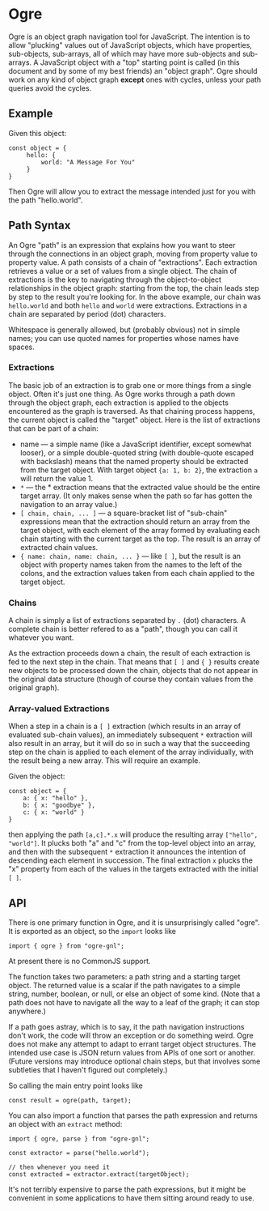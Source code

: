 # Ogre

Ogre is an object graph navigation tool for JavaScript. The intention is to allow "plucking" values out of JavaScript objects, which have properties, sub-objects, sub-arrays, all of which may have more sub-objects and sub-arrays. A JavaScript object with a "top" starting point is called (in this document and by some of my best friends) an "object graph". Ogre should work on any kind of object graph **except** ones with cycles, unless your path queries avoid the cycles.

## Example

Given this object:

    const object = {
         hello: {
             world: "A Message For You"
         }
    }

Then Ogre will allow you to extract the message intended just for you with the path "hello.world".

## Path Syntax

An Ogre "path" is an expression that explains how you want to steer through the connections in an object graph, moving from property value to property value. A path consists of a chain of "extractions". Each extraction retrieves a value or a set of values from a single object. The chain of extractions is the key to navigating through the object-to-object relationships in the object graph: starting from the top, the chain leads step by step to the result you're looking for. In the above example, our chain was `hello.world` and both `hello` and `world` were extractions. Extractions in a chain are separated by period (dot) characters.

Whitespace is generally allowed, but (probably obvious) not in simple names; you can use quoted names for properties whose names have spaces.

### Extractions

The basic job of an extraction is to grab one or more things from a single object. Often it's just one thing. As Ogre works through a path down through the object graph, each extraction is applied to the objects encountered as the graph is traversed. As that chaining process happens, the current object is called the "target" object. Here is the list of extractions that can be part of a chain:

 * name — a simple name (like a JavaScript identifier, except somewhat looser), or a simple double-quoted string (with double-quote escaped with backslash) means that the named property should be extracted from the target object. With target object `{a: 1, b: 2}`, the extraction `a` will return the value 1.
 * `*` — the * extraction means that the extracted value should be the entire target array. (It only makes sense when the path so far has gotten the navigation to an array value.)
 * `[ chain, chain, ... ]` — a square-bracket list of "sub-chain" expressions mean that the extraction should return an array from the target object, with each element of the array formed by evaluating each chain starting with the current target as the top. The result is an array of extracted chain values.
 * `{ name: chain, name: chain, ... }` — like `[ ]`, but the result is an object with property names taken from the names to the left of the colons, and the extraction values taken from each chain applied to the target object.
 
### Chains

A chain is simply a list of extractions separated by `.` (dot) characters. A complete chain is better refered to as a "path", though you can call it whatever you want.

As the extraction proceeds down a chain, the result of each extraction is fed to the next step in the chain. That means that `[ ]` and `{ }` results create new objects to be processed down the chain, objects that do not appear in the original data structure (though of course they contain values from the original graph).

### Array-valued Extractions

When a step in a chain is a `[ ]` extraction (which results in an array of evaluated sub-chain values), an immediately subsequent `*` extraction will also result in an array, but it will do so in such a way that the succeeding step on the chain is applied to each element of the array individually, with the result being a new array. This will require an example.

Given the object:

    const object = {
        a: { x: "hello" },
        b: { x: "goodbye" },
        c: { x: "world" }
    }
    
then applying the path `[a,c].*.x` will produce the resulting array `["hello", "world"]`. It plucks both "a" and "c" from the top-level object into an array, and then with the subsequent `*` extraction it announces the intention of descending each element in succession. The final extraction `x` plucks the "x" property from each of the values in the targets extracted with the initial `[ ]`.

## API

There is one primary function in Ogre, and it is unsurprisingly called "ogre". It is exported as an object, so the `import` looks like

    import { ogre } from "ogre-gnl";
    
At present there is no CommonJS support.

The function takes two parameters: a path string and a starting target object. The returned value is a scalar if the path navigates to a simple string, number, boolean, or null, or else an object of some kind. (Note that a path does not have to navigate all the way to a leaf of the graph; it can stop anywhere.)

If a path goes astray, which is to say, it the path navigation instructions don't work, the code will throw an exception or do something weird. Ogre does not make any attempt to adapt to errant target object structures. The intended use case is JSON return values from APIs of one sort or another. (Future versions may introduce optional chain steps, but that involves some subtleties that I haven't figured out completely.)

So calling the main entry point looks like

    const result = ogre(path, target);
    

You can also import a function that parses the path expression and returns an object with an `extract` method:

    import { ogre, parse } from "ogre-gnl";

    const extractor = parse("hello.world");

    // then whenever you need it
    const extracted = extractor.extract(targetObject);

It's not terribly expensive to parse the path expressions, but it might be convenient in some applications to have them sitting around ready to use.

